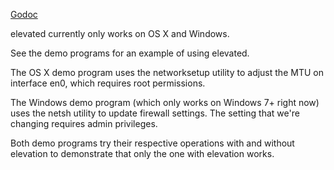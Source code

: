 [Godoc](http://godoc.org/github.com/secoba/elevated)

elevated currently only works on OS X and Windows.

See the demo programs for an example of using elevated.

The OS X demo program uses the networksetup utility to adjust the MTU on
interface en0, which requires root permissions.

The Windows demo program (which only works on Windows 7+ right now) uses the
netsh utility to update firewall settings.  The setting that we're changing
requires admin privileges.

Both demo programs try their respective operations with and without elevation to
demonstrate that only the one with elevation works.